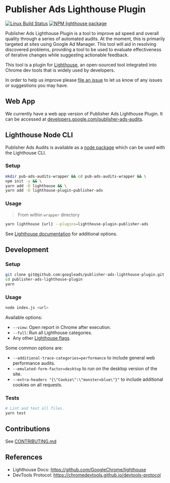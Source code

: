 # Publisher Ads Lighthouse Plugin
[![Linux Build Status](https://img.shields.io/travis/googleads/publisher-ads-lighthouse-plugin/master.svg)](https://travis-ci.org/googleads/publisher-ads-lighthouse-plugin)
[![NPM lighthouse package](https://img.shields.io/npm/v/lighthouse-plugin-publisher-ads.svg)](https://npmjs.org/package/lighthouse-plugin-publisher-ads)

Publisher Ads Lighthouse Plugin is a tool to improve ad speed and overall quality through a series of automated audits. At the moment, this is primarily targeted at sites using Google Ad Manager. This tool will aid in resolving discovered problems, providing a tool to be used to evaluate effectiveness of iterative changes while suggesting actionable feedback.

This tool is a plugin for [Lighthouse](https://github.com/GoogleChrome/lighthouse), an open-sourced tool integrated into Chrome dev tools that is widely used by developers.

In order to help us improve please [file an issue](https://github.com/googleads/publisher-ads-lighthouse-plugin/issues) to let us know of any issues or suggestions you may have.

## Web App

We currently have a web app version of Publisher Ads Lighthouse Plugin. It can be accessed at [developers.google.com/publisher-ads-audits](https://developers.google.com/publisher-ads-audits/).

## Lighthouse Node CLI

Publisher Ads Audits is available as a [node package](https://npmjs.org/package/lighthouse-plugin-publisher-ads) which can be used with the Lighthouse CLI.

### Setup
```sh
mkdir pub-ads-audits-wrapper && cd pub-ads-audits-wrapper && \
npm init -y && \
yarn add -D lighthouse && \
yarn add -D lighthouse-plugin-publisher-ads
```

### Usage
>From within `wrapper` directory
```sh
yarn lighthouse {url} --plugins=lighthouse-plugin-publisher-ads
```
See [Lighthouse documentation](https://github.com/GoogleChrome/lighthouse/#cli-options) for additional options.

## Development

### Setup

```sh
git clone git@github.com:googleads/publisher-ads-lighthouse-plugin.git
cd publisher-ads-lighthouse-plugin
yarn
```

### Usage

```sh
node index.js <url>
```

Available options:
-   `--view`: Open report in Chrome after execution.
-   `--full`: Run all Lighthouse categories.
-   Any other [Lighthouse flags](https://github.com/GoogleChrome/lighthouse/#cli-options).

Some common options are:

-   `--additional-trace-categories=performance` to include general web
    performance audits.
-   `--emulated-form-factor=desktop` to run on the desktop version of the site.
-   `--extra-headers "{\"Cookie\":\"monster=blue\"}"` to include additional
    cookies on all requests.

### Tests
```sh
# Lint and test all files.
yarn test
```


## Contributions

See [CONTRIBUTING.md](https://github.com/googleads/publisher-ads-lighthouse-plugin/blob/master/CONTRIBUTING.md)




## References

-   Lighthouse Docs: https://github.com/GoogleChrome/lighthouse
-   DevTools Protocol: https://chromedevtools.github.io/devtools-protocol
